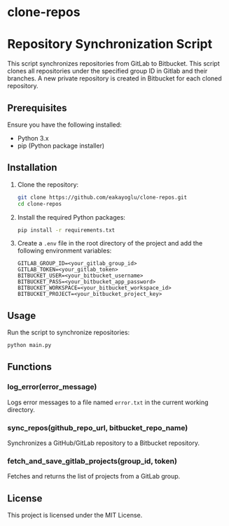 # clone-repos

# Repository Synchronization Script

This script synchronizes repositories from GitLab to Bitbucket.
This script clones all repositories under the specified group ID in Gitlab and their branches. 
A new private repository is created in Bitbucket for each cloned repository.

## Prerequisites

Ensure you have the following installed:
- Python 3.x
- pip (Python package installer)

## Installation

1. Clone the repository:
    ```sh
    git clone https://github.com/eakayoglu/clone-repos.git
    cd clone-repos
    ```

2. Install the required Python packages:
    ```sh
    pip install -r requirements.txt
    ```

3. Create a `.env` file in the root directory of the project and add the following environment variables:
    ```env
    GITLAB_GROUP_ID=<your_gitlab_group_id>
    GITLAB_TOKEN=<your_gitlab_token>
    BITBUCKET_USER=<your_bitbucket_username>
    BITBUCKET_PASS=<your_bitbucket_app_password>
    BITBUCKET_WORKSPACE=<your_bitbucket_workspace_id>
    BITBUCKET_PROJECT=<your_bitbucket_project_key>
    ```

## Usage

Run the script to synchronize repositories:
```sh
python main.py
```

## Functions

### log_error(error_message)
Logs error messages to a file named `error.txt` in the current working directory.

### sync_repos(github_repo_url, bitbucket_repo_name)
Synchronizes a GitHub/GitLab repository to a Bitbucket repository.

### fetch_and_save_gitlab_projects(group_id, token)
Fetches and returns the list of projects from a GitLab group.

## License

This project is licensed under the MIT License.